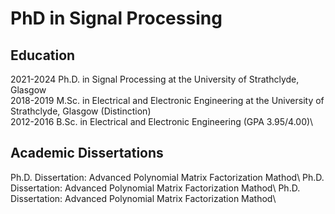 # PhD in Signal Processing
## Education
2021-2024 Ph.D. in Signal Processing at the University of Strathclyde, Glasgow\
2018-2019 M.Sc. in Electrical and Electronic Engineering at the University of Strathclyde, Glasgow (Distinction)\
2012-2016 B.Sc. in Electrical and Electronic Engineering (GPA 3.95/4.00)\
## Academic Dissertations
Ph.D. Dissertation: Advanced Polynomial Matrix Factorization Mathod\\
Ph.D. Dissertation: Advanced Polynomial Matrix Factorization Mathod\\
Ph.D. Dissertation: Advanced Polynomial Matrix Factorization Mathod\\
